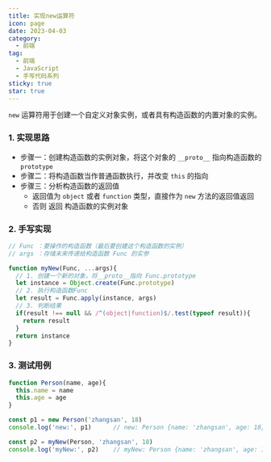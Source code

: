 ```yaml
---
title: 实现new运算符
icon: page
date: 2023-04-03
category:
  - 前端
tag:
  - 前端
  - JavaScript
  - 手写代码系列
sticky: true
star: true
---
```


`new` 运算符用于创建一个自定义对象实例，或者具有构造函数的内置对象的实例。

<!-- more -->

### 1. 实现思路

- 步骤一：创建构造函数的实例对象，将这个对象的 `__proto__` 指向构造函数的 `prototype`
- 步骤二：将构造函数当作普通函数执行，并改变 `this` 的指向
- 步骤三：分析构造函数的返回值
  - 返回值为 `object` 或者 `function` 类型，直接作为 `new` 方法的返回值返回
  - 否则 返回 构造函数的实例对象

### 2. 手写实现

```javascript
// Func ：要操作的构造函数（最后要创建这个构造函数的实例）
// args ：存储未来传递给构造函数 Func 的实参

function myNew(Func, ...args){
  // 1. 创建一个新的对象，将__proto__指向 Func.prototype
  let instance = Object.create(Func.prototype)
  // 2. 执行构造函数Func
  let result = Func.apply(instance, args)
  // 3. 判断结果
  if(result !== null && /^(object|function)$/.test(typeof result)){
    return result
  }
  return instance
}
```



### 3. 测试用例

```javascript
function Person(name, age){
  this.name = name
  this.age = age
}

const p1 = new Person('zhangsan', 18)
console.log('new:', p1)      // new: Person {name: 'zhangsan', age: 18}

const p2 = myNew(Person, 'zhangsan', 18)
console.log('myNew:', p2)    // myNew: Person {name: 'zhangsan', age: 18}
```



